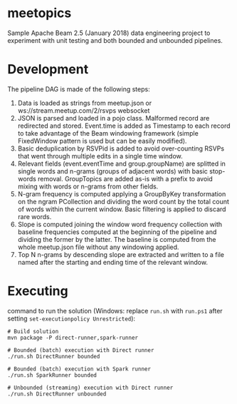 # meetopics
Sample Apache Beam 2.5 (January 2018) data engineering project to experiment with unit testing and both bounded and unbounded pipelines.

# Development
The pipeline DAG is made of the following steps:
1) Data is loaded as strings from meetup.json or ws://stream.meetup.com/2/rsvps websocket
2) JSON is parsed and loaded in a pojo class. Malformed record are redirected and stored. Event.time is added as Timestamp to each record to take advantage of the Beam windowing framework (simple FixedWindow pattern is used but can be easily modified).
3) Basic deduplication by RSVPid is added to avoid over-counting RSVPs that went through multiple edits in a single time window.
4) Relevant fields (event.eventTime and group.groupName) are splitted in single words and n-grams (groups of adjacent words) with basic stop-words removal. GroupTopics are added as-is with a prefix to avoid mixing with words or n-grams from other fields.
5) N-gram frequency is computed applying a GroupByKey transformation on the ngram PCollection and dividing the word count by the total count of words within the current window. Basic filtering is applied to discard rare words.
6) Slope is computed joining the window word frequency collection with baseline frequencies computed at the beginning of the pipeline and dividing the former by the latter. The baseline is computed from the whole meetup.json file without any windowing applied.
7) Top N n-grams by descending slope are extracted and written to a file named after the starting and ending time of the relevant window.

# Executing
command to run the solution
(Windows: replace ```run.sh``` with ```run.ps1``` after setting ```set-executionpolicy Unrestricted```):

```
# Build solution
mvn package -P direct-runner,spark-runner

# Bounded (batch) execution with Direct runner
./run.sh DirectRunner bounded

# Bounded (batch) execution with Spark runner
./run.sh SparkRunner bounded

# Unbounded (streaming) execution with Direct runner
./run.sh DirectRunner unbounded

```
